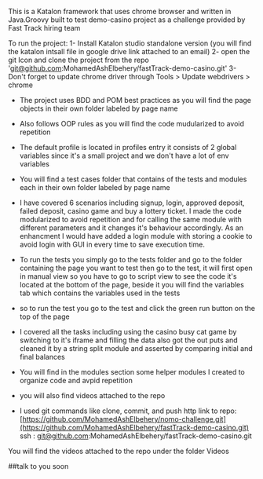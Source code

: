 This is a Katalon framework that uses chrome browser and written in Java.Groovy built to test demo-casino project as a challenge provided by Fast Track hiring team

To run the project: 
1- Install Katalon studio standalone version (you will find the katalon intsall file in google drive link attached to an email) 
2- open the git Icon and clone the project from the repo 'git@github.com:MohamedAshElbehery/fastTrack-demo-casino.git' 
3- Don't forget to update chrome driver through Tools > Update webdrivers > chrome

- The project uses BDD and POM best practices as you will find the page objects in their own folder labeled by page name

- Also follows OOP rules as you will find the code mudularized to avoid repetition

- The default profile is located in profiles entry it consists of 2 global variables since it's a small project and we don't have a lot of env variables

- You will find a test cases folder that contains of the tests and modules each in their own folder labeled by page name

- I have covered 6 scenarios including signup, login, approved deposit, failed deposit, casino game and buy a lottery ticket. I made the code modularized to avoid repetition and for calling the same module with different parameters and it changes it's behaviour accordingly. As an enhancment I would have added a login module with storing a cookie to avoid login with GUI in every time to save execution time.

- To run the tests you simply go to the tests folder and go to the folder containing the page you want to test then go to the test, it will first open in manual view so you have to go to script view to see the code it's located at the bottom of the page, beside it you will find the variables tab which contains the variables used in the tests

- so to run the test you go to the test and click the green run button on the top of the page

- I covered all the tasks including using the casino busy cat game by switching to it's iframe and filling the data also got the out puts and cleaned it by a string split module and asserted by comparing initial and final balances

- You will find in the modules section some helper modules I created to organize code and avpid repetition

- you will also find videos attached to the repo

- I used git commands like clone, commit, and push http link to repo: [https://github.com/MohamedAshElbehery/nomo-challenge.git](https://github.com/MohamedAshElbehery/fastTrack-demo-casino.git) ssh : git@github.com:MohamedAshElbehery/fastTrack-demo-casino.git

You will find the videos attached to the repo under the folder Videos

##talk to you soon

